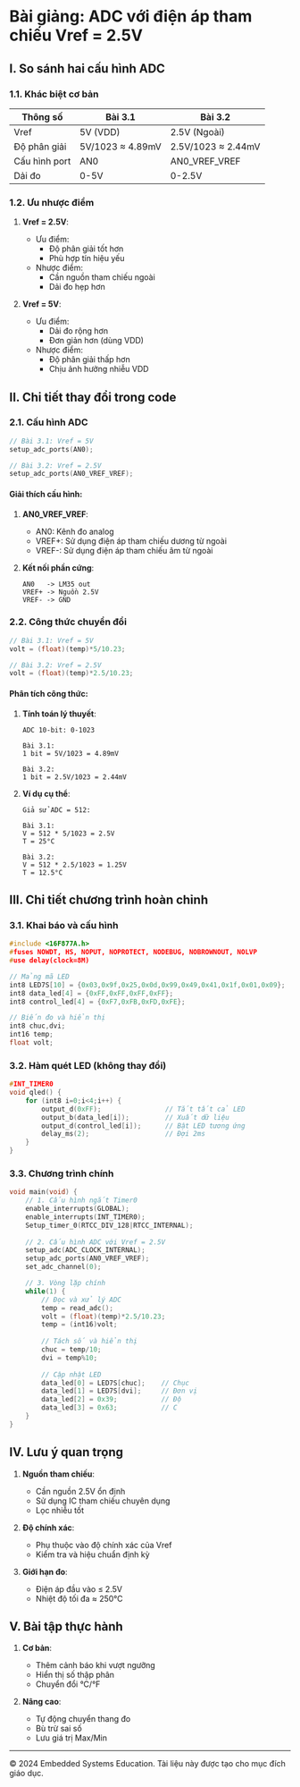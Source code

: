 # Bài giảng: ADC với điện áp tham chiếu Vref = 2.5V

## I. So sánh hai cấu hình ADC

### 1.1. Khác biệt cơ bản
| Thông số | Bài 3.1 | Bài 3.2 |
|----------|---------|---------|
| Vref | 5V (VDD) | 2.5V (Ngoài) |
| Độ phân giải | 5V/1023 ≈ 4.89mV | 2.5V/1023 ≈ 2.44mV |
| Cấu hình port | AN0 | AN0_VREF_VREF |
| Dải đo | 0-5V | 0-2.5V |

### 1.2. Ưu nhược điểm
1. **Vref = 2.5V**:
   - Ưu điểm:
     * Độ phân giải tốt hơn
     * Phù hợp tín hiệu yếu
   - Nhược điểm:
     * Cần nguồn tham chiếu ngoài
     * Dải đo hẹp hơn

2. **Vref = 5V**:
   - Ưu điểm:
     * Dải đo rộng hơn
     * Đơn giản hơn (dùng VDD)
   - Nhược điểm:
     * Độ phân giải thấp hơn
     * Chịu ảnh hưởng nhiễu VDD

## II. Chi tiết thay đổi trong code

### 2.1. Cấu hình ADC
```c
// Bài 3.1: Vref = 5V
setup_adc_ports(AN0);

// Bài 3.2: Vref = 2.5V
setup_adc_ports(AN0_VREF_VREF);
```

#### Giải thích cấu hình:
1. **AN0_VREF_VREF**:
   - AN0: Kênh đo analog
   - VREF+: Sử dụng điện áp tham chiếu dương từ ngoài
   - VREF-: Sử dụng điện áp tham chiếu âm từ ngoài

2. **Kết nối phần cứng**:
   ```
   AN0   -> LM35 out
   VREF+ -> Nguồn 2.5V
   VREF- -> GND
   ```

### 2.2. Công thức chuyển đổi
```c
// Bài 3.1: Vref = 5V
volt = (float)(temp)*5/10.23;

// Bài 3.2: Vref = 2.5V
volt = (float)(temp)*2.5/10.23;
```

#### Phân tích công thức:
1. **Tính toán lý thuyết**:
   ```
   ADC 10-bit: 0-1023
   
   Bài 3.1:
   1 bit = 5V/1023 = 4.89mV
   
   Bài 3.2:
   1 bit = 2.5V/1023 = 2.44mV
   ```

2. **Ví dụ cụ thể**:
   ```
   Giả sử ADC = 512:
   
   Bài 3.1:
   V = 512 * 5/1023 = 2.5V
   T = 25°C
   
   Bài 3.2:
   V = 512 * 2.5/1023 = 1.25V
   T = 12.5°C
   ```

## III. Chi tiết chương trình hoàn chỉnh

### 3.1. Khai báo và cấu hình
```c
#include <16F877A.h>
#fuses NOWDT, HS, NOPUT, NOPROTECT, NODEBUG, NOBROWNOUT, NOLVP
#use delay(clock=8M)

// Mảng mã LED
int8 LED7S[10] = {0x03,0x9f,0x25,0x0d,0x99,0x49,0x41,0x1f,0x01,0x09};
int8 data_led[4] = {0xFF,0xFF,0xFF,0xFF};
int8 control_led[4] = {0xF7,0xFB,0xFD,0xFE};

// Biến đo và hiển thị
int8 chuc,dvi;
int16 temp;
float volt;
```

### 3.2. Hàm quét LED (không thay đổi)
```c
#INT_TIMER0
void qled() {
    for (int8 i=0;i<4;i++) {
        output_d(0xFF);                // Tắt tất cả LED
        output_b(data_led[i]);         // Xuất dữ liệu
        output_d(control_led[i]);      // Bật LED tương ứng
        delay_ms(2);                   // Đợi 2ms
    }
}
```

### 3.3. Chương trình chính
```c
void main(void) {
    // 1. Cấu hình ngắt Timer0
    enable_interrupts(GLOBAL);
    enable_interrupts(INT_TIMER0);
    Setup_timer_0(RTCC_DIV_128|RTCC_INTERNAL);
    
    // 2. Cấu hình ADC với Vref = 2.5V
    setup_adc(ADC_CLOCK_INTERNAL);
    setup_adc_ports(AN0_VREF_VREF);
    set_adc_channel(0);

    // 3. Vòng lặp chính
    while(1) {
        // Đọc và xử lý ADC
        temp = read_adc();
        volt = (float)(temp)*2.5/10.23;
        temp = (int16)volt;
        
        // Tách số và hiển thị
        chuc = temp/10;
        dvi = temp%10;
        
        // Cập nhật LED
        data_led[0] = LED7S[chuc];    // Chục
        data_led[1] = LED7S[dvi];     // Đơn vị
        data_led[2] = 0x39;           // Độ
        data_led[3] = 0x63;           // C
    }
}
```

## IV. Lưu ý quan trọng

1. **Nguồn tham chiếu**:
   - Cần nguồn 2.5V ổn định
   - Sử dụng IC tham chiếu chuyên dụng
   - Lọc nhiễu tốt

2. **Độ chính xác**:
   - Phụ thuộc vào độ chính xác của Vref
   - Kiểm tra và hiệu chuẩn định kỳ

3. **Giới hạn đo**:
   - Điện áp đầu vào ≤ 2.5V
   - Nhiệt độ tối đa ≈ 250°C

## V. Bài tập thực hành

1. **Cơ bản**:
   - Thêm cảnh báo khi vượt ngưỡng
   - Hiển thị số thập phân
   - Chuyển đổi °C/°F

2. **Nâng cao**:
   - Tự động chuyển thang đo
   - Bù trừ sai số
   - Lưu giá trị Max/Min

---
© 2024 Embedded Systems Education. Tài liệu này được tạo cho mục đích giáo dục.